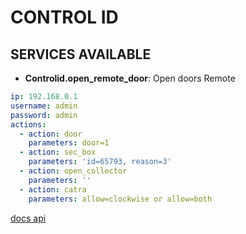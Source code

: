 # CONTROL ID

## SERVICES AVAILABLE

* **Controlid.open_remote_door**: Open doors Remote


```yaml
ip: 192.168.0.1
username: admin
password: admin
actions:
  - action: door
    parameters: door=1
  - action: sec_box
    parameters: 'id=65793, reason=3'
  - action: open_collector
    parameters: ''
  - action: catra
    parameters: allow=clockwise or allow=both
```


[docs api](https://www.controlid.com.br/docs/access-api-pt/acoes/abertura-remota-porta-e-catraca/#exemplo-abrir-rele-idaccessidfitidbox)

